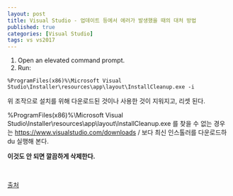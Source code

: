 ```yaml
---
layout: post
title: Visual Studio - 업데이트 등에서 에러가 발생했을 때의 대처 방법
published: true
categories: [Visual Studio]
tags: vs vs2017
---
```

1. Open an elevated command prompt.
2. Run:
```
%ProgramFiles(x86)%\Microsoft Visual Studio\Installer\resources\app\layout\InstallCleanup.exe -i
```    
  
위 조작으로 설치를 위해 다운로드된 것이나 사용한 것이 지워지고, 리셋 된다.  
    
%ProgramFiles(x86)%\Microsoft Visual Studio\Installer\resources\app\layout\InstallCleanup.exe 를 찾을 수 없는 경우는 https://www.visualstudio.com/downloads
/  보다 최신 인스톨러를 다운로드하du 실행해 본다.   
 
   
**이것도 안 되면 깔끔하게 삭제한다.**  
  
<br>  
   
[출처](https://blogs.msdn.microsoft.com/heaths/2017/09/01/cleaning-up-corrupt-visual-studio-instances/)  


